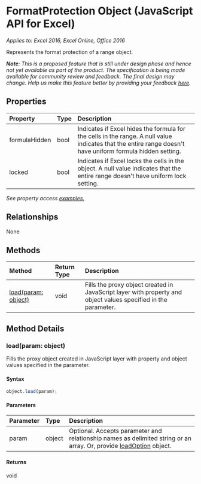 # FormatProtection Object (JavaScript API for Excel)

_Applies to: Excel 2016, Excel Online, Office 2016_

Represents the format protection of a range object.

_**Note**: This is a proposed feature that is still under design phase and hence not yet available as part of the product. The specification is being made available for community review and feedback. The final design may change. Help us make this feature better by providing your feedback [here](https://github.com/OfficeDev/office-js-docs/issues/new?title=ExcelJs-1.2-OpenSpec-worksheetprotection)._

## Properties

| Property	   | Type	|Description
|:---------------|:--------|:----------|
|formulaHidden|bool|Indicates if Excel hides the formula for the cells in the range. A null value indicates that the entire range doesn't have uniform formula hidden setting.|
|locked|bool|Indicates if Excel locks the cells in the object. A null value indicates that the entire range doesn't have uniform lock setting.|

_See property access [examples.](#property-access-examples)_

## Relationships
None


## Methods

| Method		   | Return Type	|Description|
|:---------------|:--------|:----------|
|[load(param: object)](#loadparam-object)|void|Fills the proxy object created in JavaScript layer with property and object values specified in the parameter.|

## Method Details


### load(param: object)
Fills the proxy object created in JavaScript layer with property and object values specified in the parameter.

#### Syntax
```js
object.load(param);
```

#### Parameters
| Parameter	   | Type	|Description|
|:---------------|:--------|:----------|
|param|object|Optional. Accepts parameter and relationship names as delimited string or an array. Or, provide [loadOption](loadoption.md) object.|

#### Returns
void
